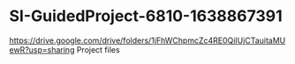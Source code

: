 # SI-GuidedProject-6810-1638867391
https://drive.google.com/drive/folders/1jFhWChpmcZc4RE0QiIUjCTauitaMUewR?usp=sharing
Project files

